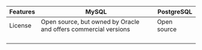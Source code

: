 | Features | MySQL | PostgreSQL |
|---|---|---|
|License | Open source, but owned by Oracle and offers commercial versions | Open source |
|   |   |   |
|   |   |   |
|   |   |   |
|   |   |   |

